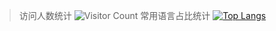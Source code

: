 > 访问人数统计
![Visitor Count](https://profile-counter.glitch.me/bin9li/count.svg)
> 常用语言占比统计
[![Top Langs](https://github-readme-stats.vercel.app/api/top-langs/?username=Christmas)](https://github.com/bin9li/github-readme-stats)
